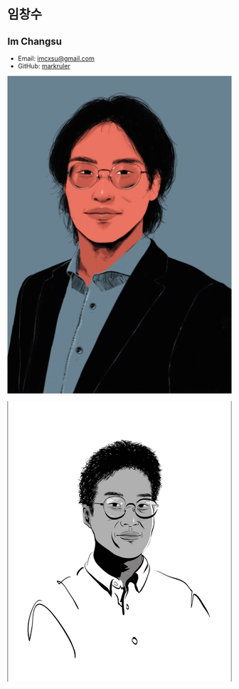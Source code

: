 # 임창수

## Im Changsu

- Email: imcxsu@gmail.com
- GitHub: [markruler](https://github.com/markruler)

![2020-portrait](/images/master/2020-portrait.webp)

![2019-portrait](/images/master/2019-portrait.webp)
